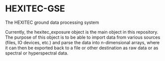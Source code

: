 HEXITEC-GSE
===========

The HEXITEC ground data processing system


Currently, the hexitec_exposure object is the main object in this repository. The purpose of this object is to be able to import data from various sources (files, IO devices, etc.) and parse the data into n-dimensional arrays, where it can then be exported back to a file or other destination as raw data or as spectral or hyperspectral data.
